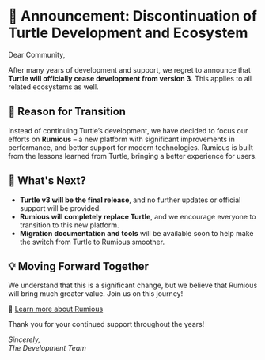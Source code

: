 # 🛑 Announcement: Discontinuation of Turtle Development and Ecosystem

Dear Community,

After many years of development and support, we regret to announce that **Turtle will officially cease development from version 3**. This applies to all related ecosystems as well.

## 🎯 Reason for Transition
Instead of continuing Turtle’s development, we have decided to focus our efforts on **Rumious** – a new platform with significant improvements in performance, and better support for modern technologies. Rumious is built from the lessons learned from Turtle, bringing a better experience for users.

## 🚀 What's Next?
- **Turtle v3 will be the final release**, and no further updates or official support will be provided.
- **Rumious will completely replace Turtle**, and we encourage everyone to transition to this new platform.
- **Migration documentation and tools** will be available soon to help make the switch from Turtle to Rumious smoother.

## 💡 Moving Forward Together
We understand that this is a significant change, but we believe that Rumious will bring much greater value. Join us on this journey!

🔗 [Learn more about Rumious](https://github.com/smtdfc/rumious) 

Thank you for your continued support throughout the years!

_Sincerely,  
The Development Team_